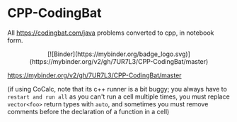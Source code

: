 # CPP-CodingBat
All https://codingbat.com/java problems converted to cpp, in notebook form.

<p align="center">
  [![Binder](https://mybinder.org/badge_logo.svg)](https://mybinder.org/v2/gh/7UR7L3/CPP-CodingBat/master)
</p>

https://mybinder.org/v2/gh/7UR7L3/CPP-CodingBat/master

(if using CoCalc, note that its c++ runner is a bit buggy; you always have to `restart and run all` as you can't run a cell multiple times, you must replace `vector<foo>` return types with `auto`, and sometimes you must remove comments before the declaration of a function in a cell)
